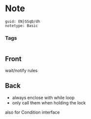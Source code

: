 # Note
```
guid: EN}SSqD/dh
notetype: Basic
```

### Tags
```
```

## Front
wait/notify rules

## Back
- always enclose with while loop
- only call them when holding the lock

also for Condition interface

